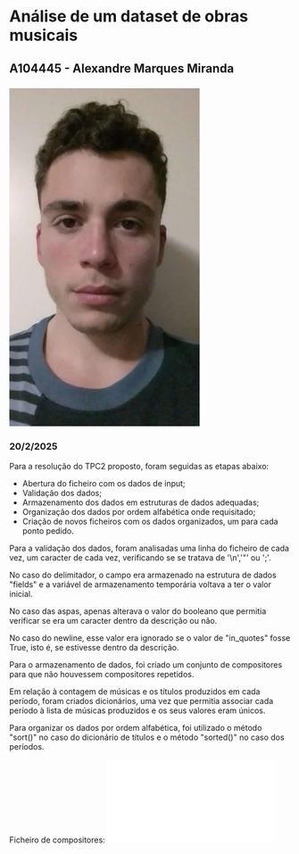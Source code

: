 # Análise de um dataset de obras musicais
## A104445 - Alexandre Marques Miranda
### ![](../imagens/fotoRelatorio.webp)
### 20/2/2025

Para a resolução do TPC2 proposto, foram seguidas as etapas abaixo:
- Abertura do ficheiro com os dados de input;
- Validação dos dados;
- Armazenamento dos dados em estruturas de dados adequadas;
- Organização dos dados por ordem alfabética onde requisitado;
- Criação de novos ficheiros com os dados organizados, um para cada ponto pedido.

Para a validação dos dados, foram analisadas uma linha do ficheiro de cada vez, um caracter de cada vez, verificando se se tratava de '\n','"' ou ';'. 

No caso do delimitador, o campo era armazenado na estrutura de dados "fields" e a variável de armazenamento temporária voltava a ter o valor inicial.

No caso das aspas, apenas alterava o valor do booleano que permitia verificar se era um caracter dentro da descrição ou não.

No caso do newline, esse valor era ignorado se o valor de "in_quotes" fosse True, isto é, se estivesse dentro da descrição.

Para o armazenamento de dados, foi criado um conjunto de compositores para que não houvessem compositores repetidos.

Em relação à contagem de músicas e os títulos produzidos em cada período, foram criados dicionários, uma vez que permitia associar cada período à lista de músicas produzidos e os seus valores eram únicos.

Para organizar os dados por ordem alfabética, foi utilizado o método "sort()" no caso do dicionário de títulos e o método "sorted()" no caso dos períodos.

Ficheiro de compositores: ![](compositores.txt)